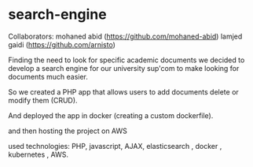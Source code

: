 ﻿# search-engine
Collaborators:
          mohaned abid (https://github.com/mohaned-abid)
          lamjed gaidi (https://github.com/arnisto)

Finding the need to look for specific academic documents we decided to develop    a search engine for our university sup'com  to make looking for  documents much easier.

So  we created a PHP app that allows  users  to add documents delete or modify them (CRUD).

And deployed the app in docker (creating a custom dockerfile).

and then hosting the project on  AWS

used technologies:  PHP, javascript, AJAX, elasticsearch , docker , kubernetes , AWS.
